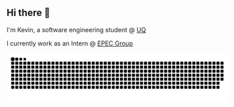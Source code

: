 ## Hi there 👋
I'm Kevin, a software engineering student @ [UQ](https://www.uq.edu.au/)

I currently work as an Intern @ [EPEC Group](https://epecgroup.com.au/) 

<picture>
  <!-- Dark mode -->
  <source
    media="(prefers-color-scheme: dark)"
    srcset="https://raw.githubusercontent.com/Hasakev/Hasakev/main/github-contribution-grid-snake-dark.svg" />

  <!-- Light mode -->
  <source
    media="(prefers-color-scheme: light)"
    srcset="https://raw.githubusercontent.com/Hasakev/Hasakev/main/github-contribution-grid-snake.svg" />

  <!-- Fallback (light) -->
  <img
    src="https://raw.githubusercontent.com/Hasakev/Hasakev/main/github-contribution-grid-snake-dark.svg"
    alt="GitHub contributions grid with snake animation" />
</picture>

